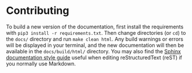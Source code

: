 # Contributing

To build a new version of the documentation, first install
the requirements with `pip3 install -r requirements.txt`.
Then change directories (or `cd`) to the `docs/` directory
and run `make clean html`.
Any build warnings or errors will be displayed in your terminal,
and the new documentation will then be available in the `docs/build/html/` directory.
You may also find the
[Sphinx documentation style guide](https://documentation-style-guide-sphinx.readthedocs.io/en/latest/style-guide.html)
useful when editing reStructuredText (reST) if you normally use Markdown.
